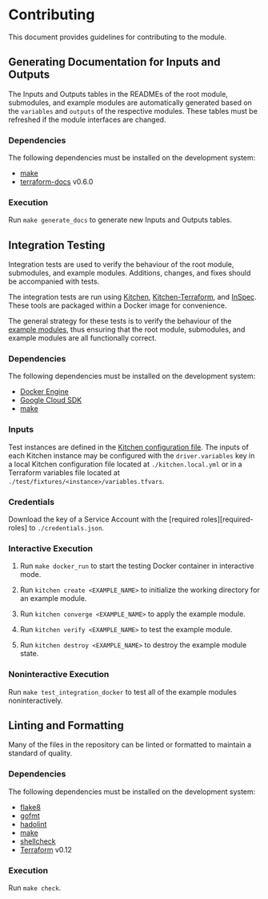 # Contributing

This document provides guidelines for contributing to the module.

## Generating Documentation for Inputs and Outputs

The Inputs and Outputs tables in the READMEs of the root module,
submodules, and example modules are automatically generated based on
the `variables` and `outputs` of the respective modules. These tables
must be refreshed if the module interfaces are changed.

### Dependencies

The following dependencies must be installed on the development system:

- [make]
- [terraform-docs] v0.6.0

### Execution

Run `make generate_docs` to generate new Inputs and Outputs tables.

## Integration Testing

Integration tests are used to verify the behaviour of the root module,
submodules, and example modules. Additions, changes, and fixes should
be accompanied with tests.

The integration tests are run using [Kitchen][kitchen],
[Kitchen-Terraform][kitchen-terraform], and [InSpec][inspec]. These
tools are packaged within a Docker image for convenience.

The general strategy for these tests is to verify the behaviour of the
[example modules](./examples), thus ensuring that the root module,
submodules, and example modules are all functionally correct.

### Dependencies

The following dependencies must be installed on the development system:

- [Docker Engine][docker-engine]
- [Google Cloud SDK][google-cloud-sdk]
- [make]

### Inputs

Test instances are defined in the
[Kitchen configuration file](./kitchen.yml). The inputs of each Kitchen
instance may be configured with the `driver.variables` key in a
local Kitchen configuration file located at `./kitchen.local.yml` or in
a Terraform variables file located at
`./test/fixtures/<instance>/variables.tfvars`.

### Credentials

Download the key of a Service Account with the
[required roles][required-roles] to `./credentials.json`.

### Interactive Execution

1. Run `make docker_run` to start the testing Docker container in
   interactive mode.

1. Run `kitchen create <EXAMPLE_NAME>` to initialize the working
   directory for an example module.

1. Run `kitchen converge <EXAMPLE_NAME>` to apply the example module.

1. Run `kitchen verify <EXAMPLE_NAME>` to test the example module.

1. Run `kitchen destroy <EXAMPLE_NAME>` to destroy the example module
   state.

### Noninteractive Execution

Run `make test_integration_docker` to test all of the example modules
noninteractively.

## Linting and Formatting

Many of the files in the repository can be linted or formatted to
maintain a standard of quality.

### Dependencies

The following dependencies must be installed on the development system:

- [flake8]
- [gofmt]
- [hadolint]
- [make]
- [shellcheck]
- [Terraform][terraform] v0.12

### Execution

Run `make check`.

[docker-engine]: https://www.docker.com/products/docker-engine
[flake8]: http://flake8.pycqa.org/en/latest/
[gofmt]: https://golang.org/cmd/gofmt/
[google-cloud-sdk]: https://cloud.google.com/sdk/install
[hadolint]: https://github.com/hadolint/hadolint
[inspec]: https://inspec.io/
[kitchen-terraform]: https://github.com/newcontext-oss/kitchen-terraform
[kitchen]: https://kitchen.ci/
[make]: https://en.wikipedia.org/wiki/Make_(software)
[shellcheck]: https://www.shellcheck.net/
[terraform-docs]: https://github.com/segmentio/terraform-docs
[terraform]: https://terraform.io/